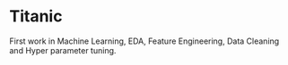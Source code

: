 # Titanic 
First work in Machine Learning, EDA, Feature Engineering, 
Data Cleaning and Hyper parameter tuning.

